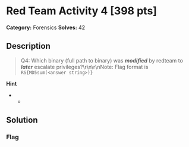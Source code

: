 # Red Team Activity 4 [398 pts]

**Category:** Forensics
**Solves:** 42

## Description
>Q4: Which binary (full path to binary) was ***modified*** by redteam to ***later*** escalate privileges?\r\n\r\nNote: Flag format is `RS{MD5sum(<answer string>)}`

**Hint**
* -

## Solution

### Flag


